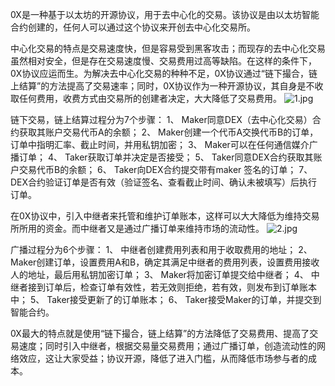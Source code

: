 0X是一种基于以太坊的开源协议，用于去中心化的交易。该协议是由以太坊智能合约创建的，任何人可以通过这个协议来开创去中心化交易所。

中心化交易的特点是交易速度快，但是容易受到黑客攻击；而现存的去中心化交易虽然相对安全，但是存在交易速度慢、交易费用过高等缺陷。在这样的条件下，0X协议应运而生。为解决去中心化交易的种种不足，0X协议通过“链下撮合，链上结算”的方法提高了交易速率；同时，0X协议作为一种开源协议，其自身是不收取任何费用，收费方式由交易所的创建者决定，大大降低了交易费用。
![1.jpg](https://upload-images.jianshu.io/upload_images/3959874-752537e93e11df02.jpg?imageMogr2/auto-orient/strip%7CimageView2/2/w/1240)


链下交易，链上结算过程分为7个步骤：
1、	Maker同意DEX（去中心化交易）合约获取其账户交易代币A的余额；
2、	Maker创建一个代币A交换代币B的订单，订单中指明汇率、截止时间，并用私钥加密；
3、	Maker可以在任何通信媒介广播订单；
4、	Taker获取订单并决定是否接受；
5、	Taker同意DEX合约获取其账户交易代币B的余额；
6、	Taker向DEX合约提交带有maker 签名的订单；
7、	DEX合约验证订单是否有效（验证签名、查看截止时间、确认未被填写）后执行订单。

在0X协议中，引入中继者来托管和维护订单账本，这样可以大大降低为维持交易所所用的资金。而中继者又是通过广播订单来维持市场的流动性。
![2.jpg](https://upload-images.jianshu.io/upload_images/3959874-697ec0caf506471f.jpg?imageMogr2/auto-orient/strip%7CimageView2/2/w/1240)



广播过程分为6个步骤：
1、	中继者创建费用列表和用于收取费用的地址；
2、	Maker创建订单，设置费用A和B，确定其满足中继者的费用列表，设置费用接收人的地址，最后用私钥加密订单；
3、	Maker将加密订单提交给中继者；
4、	中继者接到订单后，检查订单有效性，若无效则拒绝，若有效，则发布到订单账本中；
5、	Taker接受更新了的订单账本；
6、	Taker接受Maker的订单，并提交到智能合约。

0X最大的特点就是使用“链下撮合，链上结算”的方法降低了交易费用、提高了交易速度；同时引入中继者，根据交易量交易费用；通过广播订单，创造流动性的网络效应，这让大家受益；协议开源，降低了进入门槛，从而降低市场参与者的成本。




